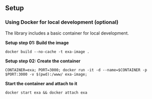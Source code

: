 ## Setup

### Using Docker for local development (optional)

The library includes a basic container for local development.

**Setup step 01: Build the image**

```
docker build --no-cache -t exa-image .
```

**Setup step 02: Create the container**

```
CONTAINER=exa; PORT=3000; docker run -it -d --name=$CONTAINER -p $PORT:3000 -v $(pwd):/www/ exa-image;
```

**Start the container and attach to it**

```
docker start exa && docker attach exa
```
